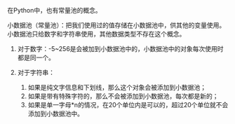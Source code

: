 在Python中，也有常量池的概念。

小数据池（常量池）：把我们使用过的值存储在小数据池中，供其他的变量使用。小数据池只给数字和字符串使用，其他数据类型不存在这个概念。

1. 对于数字：-5~256是会被加到小数据池中的，小数据池中的对象每次使用时都是同一个。

2. 对于字符串：

   1. 如果是纯文字信息和下划线，那么这个对象会被添加到小数据池；
   2. 如果是带有特殊字符的，那么不会被添加到小数据池，每次都是新的；
   3. 如果是单一字母*n的情况，在20个单位内是可以的，超过20个单位就不会添加到小数据池中。

   

